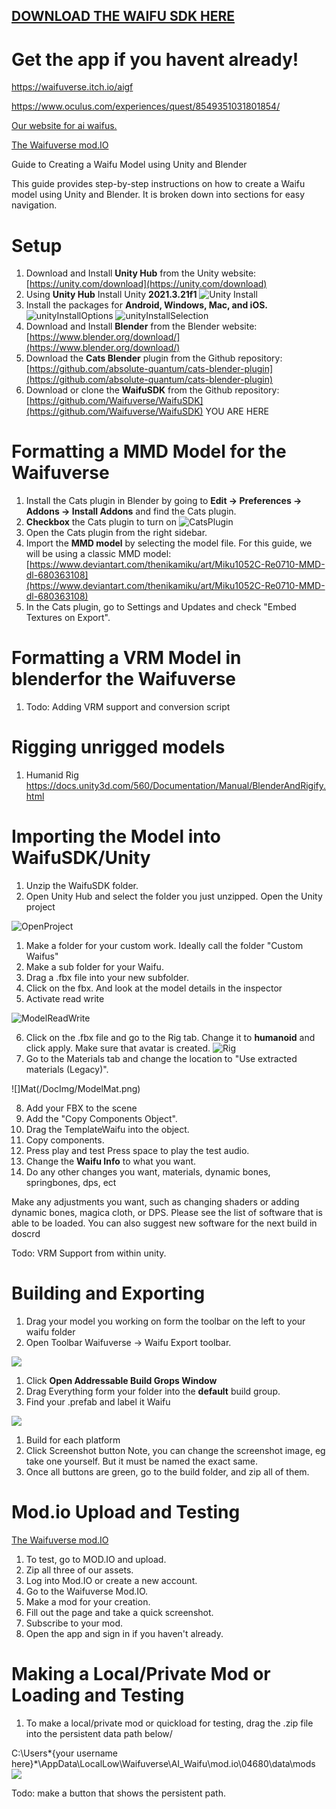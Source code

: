 ## [**DOWNLOAD THE WAIFU SDK HERE**](https://github.com/Waifuverse/WaifuSDK/archive/refs/heads/main.zip)

# Get the app if you havent already! 

https://waifuverse.itch.io/aigf

https://www.oculus.com/experiences/quest/8549351031801854/


 [Our website for ai waifus.](https://www.waifuverse.org)

[The Waifuverse mod.IO](https://mod.io/g/waifuverse)



Guide to Creating a Waifu Model using Unity and Blender

This guide provides step-by-step instructions on how to create a Waifu model using Unity and Blender. It is broken down into sections for easy navigation.

# **Setup**

1. Download and Install **Unity Hub** from the Unity website: [https://unity.com/download](https://unity.com/download)
2. Using **Unity Hub** Install Unity **2021.3.21f1**
![Unity Install](/DocImg/InstallEditor.png)
3. Install the packages for **Android, Windows, Mac, and iOS.**![unityInstallOptions](/DocImg/addmodules.png)
![unityInstallSelection](/DocImg/AddModulesPackages.png)
4. Download and Install **Blender** from the Blender website: [https://www.blender.org/download/](https://www.blender.org/download/)
5. Download the **Cats Blender** plugin from the Github repository: [https://github.com/absolute-quantum/cats-blender-plugin](https://github.com/absolute-quantum/cats-blender-plugin)
6. Download or clone the **WaifuSDK** from the Github repository: [https://github.com/Waifuverse/WaifuSDK](https://github.com/Waifuverse/WaifuSDK) YOU ARE HERE

# **Formatting a MMD Model for the Waifuverse**

1. Install the Cats plugin in Blender by going to **Edit -\> Preferences -\> Addons -\> Install Addons** and find the Cats plugin.
2. **Checkbox** the Cats plugin to turn on
![CatsPlugin](/DocImg/InstallCats.png)
3. Open the Cats plugin from the right sidebar.
4. Import the **MMD model** by selecting the model file. For this guide, we will be using a classic MMD model: [https://www.deviantart.com/thenikamiku/art/Miku1052C-Re0710-MMD-dl-680363108](https://www.deviantart.com/thenikamiku/art/Miku1052C-Re0710-MMD-dl-680363108)
5. In the Cats plugin, go to Settings and Updates and check "Embed Textures on Export".

# **Formatting a VRM Model in blenderfor the Waifuverse**

1. Todo: Adding VRM support and conversion script

# **Rigging unrigged models**

1. Humanid Rig https://docs.unity3d.com/560/Documentation/Manual/BlenderAndRigify.html

# **Importing the Model into WaifuSDK/Unity**

1. Unzip the WaifuSDK folder.
2. Open Unity Hub and select the folder you just unzipped. Open the Unity project

![OpenProject](/DocImg/OpenProject.png)

1. Make a folder for your custom work. Ideally call the folder "Custom Waifus"
2. Make a sub folder for your Waifu.
3. Drag a .fbx file into your new subfolder.
4. Click on the fbx. And look at the model details in the inspector
5. Activate read write

![ModelReadWrite](/DocImg/ModelRW.png)

6. Click on the .fbx file and go to the Rig tab. Change it to **humanoid** and click apply. Make sure that avatar is created.
 ![Rig](/DocImg/ModelRig.png)
7. Go to the Materials tab and change the location to "Use extracted materials (Legacy)".

![]Mat(/DocImg/ModelMat.png)

8. Add your FBX to the scene
9. Add the "Copy Components Object".
10. Drag the TemplateWaifu into the object.
11. Copy components.
12. Press play and test
 Press space to play the test audio.
13. Change the **Waifu Info** to what you want.
14. Do any other changes you want, materials, dynamic bones, springbones, dps, ect

Make any adjustments you want, such as changing shaders or adding dynamic bones, magica cloth, or DPS. Please see the list of software that is able to be loaded. You can also suggest new software for the next build in doscrd

Todo: VRM Support from within unity.

# **Building and Exporting**

1. Drag your model you working on form the toolbar on the left to your waifu folder
2. Open Toolbar Waifuverse -\> Waifu Export toolbar.

![](/DocImg/WaifuverseToolbar.png)

1. Click **Open Addressable Build Grops Window**
2. Drag Everything form your folder into the **default** build group.
3. Find your .prefab and label it Waifu

![](/DocImg/AddressableAssets.png)

1. Build for each platform
2. Click Screenshot button
   Note, you can change the screenshot image, eg take one yourself. But it must be named the exact same.
3. Once all buttons are green, go to the build folder, and zip all of them.

# **Mod.io Upload and Testing**

[The Waifuverse mod.IO](https://mod.io/g/waifuverse)

1. To test, go to MOD.IO and upload.
2. Zip all three of our assets.
3. Log into Mod.IO or create a new account.
4. Go to the Waifuverse Mod.IO.
5. Make a mod for your creation.
6. Fill out the page and take a quick screenshot.
7. Subscribe to your mod.
8. Open the app and sign in if you haven't already.

# **Making a Local/Private Mod or Loading and Testing**

1. To make a local/private mod or quickload for testing, drag the .zip file into the persistent data path below/

C:\Users\*{your username here}*\AppData\LocalLow\Waifuverse\AI_Waifu\mod.io\04680\data\mods
![](/DocImg/screenShotPersistant.png)

Todo: make a button that shows the persistent path.